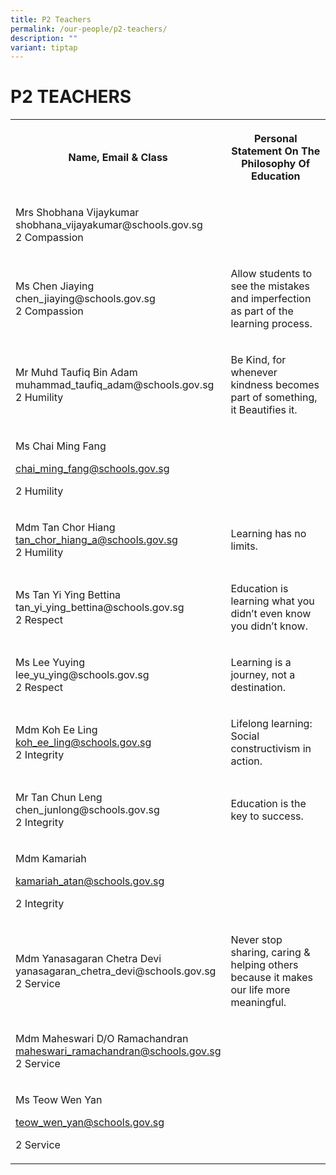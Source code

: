```yaml
---
title: P2 Teachers
permalink: /our-people/p2-teachers/
description: ""
variant: tiptap
---
```

<h1><strong>P2 TEACHERS</strong></h1>
<table style="minWidth: 50px">
<colgroup>
<col>
<col>
</colgroup>
<tbody>
<tr>
<th rowspan="1" colspan="1">
<p>Name, Email &amp; Class</p>
</th>
<th rowspan="1" colspan="1">
<p>Personal Statement On The Philosophy Of Education</p>
</th>
</tr>
<tr>
<td rowspan="1" colspan="1">
<p>Mrs Shobhana Vijaykumar
<br><a rel="noopener noreferrer nofollow" target="_blank">shobhana_vijayakumar@schools.gov.sg</a>
<br>2 Compassion</p>
</td>
<td rowspan="1" colspan="1">
<p></p>
</td>
</tr>
<tr>
<td rowspan="1" colspan="1">
<p>Ms Chen Jiaying
<br><a rel="noopener noreferrer nofollow" target="_blank">chen_jiaying@schools.gov.sg</a>
<br>2 Compassion</p>
</td>
<td rowspan="1" colspan="1">
<p>Allow students to see the mistakes and imperfection as part of the learning
process.</p>
</td>
</tr>
<tr>
<td rowspan="1" colspan="1">
<p>Mr Muhd Taufiq Bin Adam
<br><a rel="noopener noreferrer nofollow" target="_blank">muhammad_taufiq_adam@schools.gov.sg</a>
<br>2 Humility</p>
</td>
<td rowspan="1" colspan="1">
<p>Be Kind, for whenever kindness becomes part of something, it Beautifies
it.</p>
</td>
</tr>
<tr>
<td rowspan="1" colspan="1">
<p>Ms Chai Ming Fang</p>
<p><a href="mailto:chai_ming_fang@schools.gov.sg" rel="noopener noreferrer nofollow" target="_blank">chai_ming_fang@schools.gov.sg</a>
</p>
<p>2 Humility</p>
</td>
<td rowspan="1" colspan="1">
<p></p>
</td>
</tr>
<tr>
<td rowspan="1" colspan="1">
<p>Mdm Tan Chor Hiang
<br><a href="mailto:tan_chor_hiang_a@schools.gov.sg" rel="noopener noreferrer nofollow" target="_blank">tan_chor_hiang_a@schools.gov.sg</a>
<br>2 Humility</p>
</td>
<td rowspan="1" colspan="1">
<p>Learning has no limits.</p>
</td>
</tr>
<tr>
<td rowspan="1" colspan="1">
<p>Ms Tan Yi Ying Bettina
<br><a rel="noopener noreferrer nofollow" target="_blank">tan_yi_ying_bettina@schools.gov.sg</a>
<br>2 Respect</p>
</td>
<td rowspan="1" colspan="1">
<p>Education is learning what you didn’t even know you didn’t know.</p>
</td>
</tr>
<tr>
<td rowspan="1" colspan="1">
<p>Ms Lee Yuying
<br><a rel="noopener noreferrer nofollow" target="_blank">lee_yu_ying@schools.gov.sg</a>
<br>2 Respect</p>
</td>
<td rowspan="1" colspan="1">
<p>Learning is a journey, not a destination.</p>
</td>
</tr>
<tr>
<td rowspan="1" colspan="1">
<p>Mdm Koh Ee Ling
<br><a href="mailto:koh_ee_ling@schools.gov.sg" rel="noopener noreferrer nofollow" target="_blank">koh_ee_ling@schools.gov.sg</a>
<br>2 Integrity</p>
</td>
<td rowspan="1" colspan="1">
<p>Lifelong learning: Social constructivism in action.</p>
</td>
</tr>
<tr>
<td rowspan="1" colspan="1">
<p>Mr Tan Chun Leng
<br><a rel="noopener noreferrer nofollow" target="_blank">chen_junlong@schools.gov.sg</a>
<br>2 Integrity</p>
</td>
<td rowspan="1" colspan="1">
<p>Education is the key to success.</p>
</td>
</tr>
<tr>
<td rowspan="1" colspan="1">
<p>Mdm Kamariah</p>
<p><a href="mailto:kamariah_atan@schools.gov.sg" rel="noopener noreferrer nofollow" target="_blank">kamariah_atan@schools.gov.sg</a>
</p>
<p>2 Integrity</p>
</td>
<td rowspan="1" colspan="1">
<p></p>
</td>
</tr>
<tr>
<td rowspan="1" colspan="1">
<p>Mdm Yanasagaran Chetra Devi
<br><a rel="noopener noreferrer nofollow" target="_blank">yanasagaran_chetra_devi@schools.gov.sg</a>
<br>2 Service</p>
</td>
<td rowspan="1" colspan="1">
<p>Never stop sharing, caring &amp; helping others because it makes our life
more meaningful.</p>
</td>
</tr>
<tr>
<td rowspan="1" colspan="1">
<p>Mdm Maheswari D/O Ramachandran
<br><a href="mailto:maheswari_ramachandran@schools.gov.sg" rel="noopener noreferrer nofollow" target="_blank">maheswari_ramachandran@schools.gov.sg</a>
<br>2 Service</p>
</td>
<td rowspan="1" colspan="1">
<p></p>
</td>
</tr>
<tr>
<td rowspan="1" colspan="1">
<p>Ms Teow Wen Yan</p>
<p><a href="mailto:teow_wen_yan@schools.gov.sg" rel="noopener noreferrer nofollow" target="_blank">teow_wen_yan@schools.gov.sg</a>
</p>
<p>2 Service</p>
</td>
<td rowspan="1" colspan="1">
<p></p>
</td>
</tr>
</tbody>
</table>
<p></p>